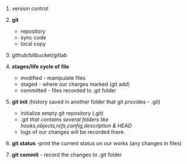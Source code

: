 1. version control
2. **git**
    - repository
    - sync code
    - local copy
3. github/bitbucket/gitlab
4. **stages/life cycle of file**
    - modified - manipulate files
    - staged - where our charges marked (git add)
    - committed - files recorded to .git folder
5. **git init** (history saved in another folder that git provides - .git)
    - initialize empty git repository (.git)
    - <i> .git that contains several folders like hooks,objects,refs,config,description & HEAD </i>
    - logs of our changes will be recorded there.

6. **git status** -print the current status on our works (any changes in files)
7. **git commit** - record the changes to .git folder
